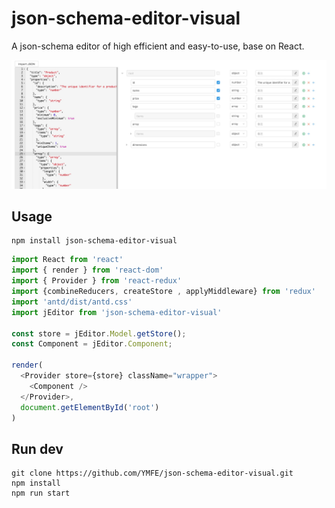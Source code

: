 # json-schema-editor-visual
A json-schema editor of high efficient and easy-to-use, base on React.

![avatar](json-schema-editor-visual.jpg)

## Usage
```
npm install json-schema-editor-visual
```

```js
import React from 'react'
import { render } from 'react-dom'
import { Provider } from 'react-redux'
import {combineReducers, createStore , applyMiddleware} from 'redux'
import 'antd/dist/antd.css'
import jEditor from 'json-schema-editor-visual'

const store = jEditor.Model.getStore();
const Component = jEditor.Component;

render(
  <Provider store={store} className="wrapper">
    <Component />
  </Provider>,
  document.getElementById('root')
)
```

## Run dev
```
git clone https://github.com/YMFE/json-schema-editor-visual.git
npm install
npm run start
```

